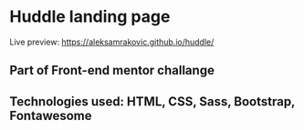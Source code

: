 
# Huddle landing page

Live preview: https://aleksamrakovic.github.io/huddle/

## Part of Front-end mentor challange

## Technologies used: HTML, CSS, Sass, Bootstrap, Fontawesome
